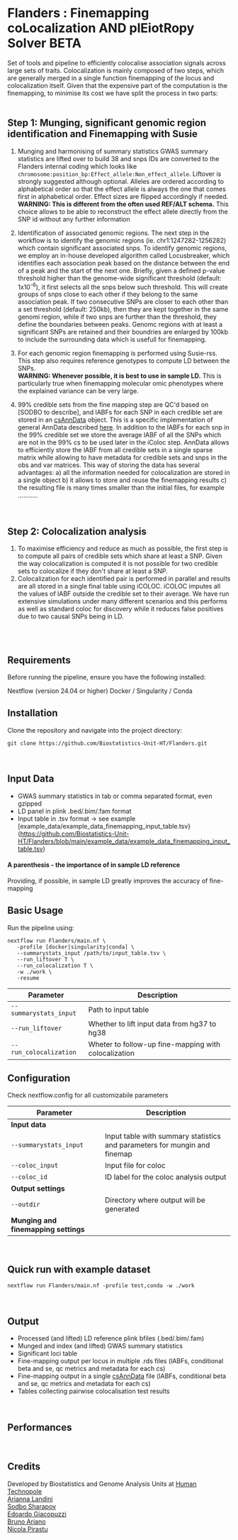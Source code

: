 # Flanders : Finemapping coLocalization AND plEiotRopy Solver BETA

Set of tools and pipeline to efficiently colocalise association signals across large sets of traits.
Colocalization is mainly composed of two steps, which are generally merged in a single function finemapping of the locus and colocalization itself. Given that the expensive part of the computation is the finemapping, to minimise its cost we have split the process in two parts:    
</br>
## Step 1: Munging, significant genomic region identification and Finemapping with Susie

1) Munging and harmonising of summary statistics
   GWAS summary statistics are lifted over to build 38 and snps IDs are converted to the Flanders internal coding which looks like `chromosome:position_bp:Effect_allele:Non_effect_allele`. Liftover is strongly suggested although optional. Alleles are ordered according to alphabetical order so that the effect allele is always the one that comes first in alphabetical order. Effect sizes are flipped accordingly if needed.</br>
   __WARNING: This is different from the often used REF/ALT schema.__ This choice allows to be able to reconstruct the effect allele directly from the SNP id without any further information
   
3) Identification of associated genomic regions.
   The next step in the workflow is to identify the genomic regions (ie. chr1:1247282-1256282) which contain significant associated snps. To identify genomic regions, we employ an in-house developed algorithm called Locusbreaker, which identifies each association peak based on the distance between the end of a peak and the start of the next one.
   Briefly, given a defined p-value threshold higher than the genome-wide significant threshold (default: 1x10<sup>-6</sup>), it first selects all the snps below such threshold. This will create groups of snps close to each other if they belong to the 
   same association peak. If two consecutive SNPs are closer to each other than a set threshold (default: 250kb), then they are kept together in the same genomi region, while if two snps are further than the threshold, they define the 
   boundaries between peaks.  Genomc regions with at least a significant SNPs are retained and their boundries are enlarged by 100kb to include the surrounding data which is usefull for finemapping.

4) For each genomic region finemapping is performed using Susie-rss. This step also requires reference genotypes to compute LD between the SNPs.</br>__WARNING: Whenever possible, it is best to use in sample LD.__ This is particularly true when finemapping molecular omic phenotypes where the explained variance can be very large.

5) 99% credible sets from the fine mapping step are QC'd based on [SODBO to describe], and lABFs for each SNP in each credible set are stored in an [csAnnData](https://github.com/Biostatistics-Unit-HT/Flanders/wiki/csAnnData-specifications) object. This is a specific implementation of general AnnData described [here](https://anndata.dynverse.org/index.html). In addition to the lABFs for each snp in the 99% credible set
   we store the average lABF of all the SNPs which are not in the 99% cs to be used later in the iColoc step.
   AnnData allows to efficiently store the lABF from all credible sets in a single sparse matrix while allowing to have metadata for credible sets and snps in the obs and var matrices. This way of storing the data has several advantages: a) all 
   the information needed for colocalization are stored in a single object b) it allows to store and reuse the finemapping results c) the resulting file is many times smaller than the initial files, for example ........... 
</br>

## Step 2: Colocalization analysis

1) To maximise efficiency and reduce as much as possible, the first step is to compute all pairs of credible sets which share at least a SNP. Given the way colocalization is computed it is not possible for two credible sets to colocalize if they don't share at least a SNP.
2) Colocalization for each identified pair is performed in parallel and results are all stored in a single final table using iCOLOC. iCOLOC imputes all the values of lABF outside the credible set to their average. We have run extensive simulations under many different scenarios and this performs as well as standard coloc for discovery while it reduces false positives due to two causal SNPs being in LD.
</br>
</br>

## Requirements
Before running the pipeline, ensure you have the following installed:

Nextflow (version 24.04 or higher)
Docker / Singularity / Conda
</br>

## Installation
Clone the repository and navigate into the project directory:
```
git clone https://github.com/Biostatistics-Unit-HT/Flanders.git
```
</br>

## Input Data
- GWAS summary statistics in tab or comma separated format, even gzipped
- LD panel in plink .bed/.bim/.fam format
- Input table in .tsv format → see example [example_data/example_data_finemapping_input_table.tsv}(https://github.com/Biostatistics-Unit-HT/Flanders/blob/main/example_data/example_data_finemapping_input_table.tsv)

#### A parenthesis - the importance of in sample LD reference
Providing, if possible, in sample LD greatly improves the accuracy of fine-mapping
</br>

## Basic Usage
Run the pipeline using:

```
nextflow run Flanders/main.nf \
   -profile [docker|singularity|conda] \
   --summarystats_input /path/to/input_table.tsv \
   --run_liftover T \
   --run_colocalization T \
   -w ./work \
   -resume
```
| Parameter                     | Description                                                     |
|-------------------------------|-----------------------------------------------------------------|
| `--summarystats_input`        | Path to input table                                             |
| `--run_liftover`              | Whether to lift input data from hg37 to hg38                    |
| `--run_colocalization`        | Wheter to follow-up fine-mapping with colocalization            |




## Configuration
Check nextflow.config for all customizabile parameters

| Parameter                     | Description                                                               |
|-------------------------------|---------------------------------------------------------------------------|
| **Input data** |                                       |
| `--summarystats_input`        | Input table with summary statistics and parameters for mungin and finemap |
| `--coloc_input `              | Input file for coloc                                                      |
| `--coloc_id`                  | ID label for the coloc analysis output                                    |
| **Output settings** |                                       |
| `--outdir`                    | Directory where output will be generated                        |
| **Munging and finemapping settings** |                                       |


</br>

## Quick run with example dataset
```
nextflow run Flanders/main.nf -profile test,conda -w ./work
```
</br>

## Output
- Processed (and lifted) LD reference plink bfiles (.bed/.bim/.fam)
- Munged and index (and lifted) GWAS summary statistics
- Significant loci table
- Fine-mapping output per locus in multiple .rds files (lABFs, conditional beta and se, qc metrics and metadata for each cs)
- Fine-mapping output in a single [csAnnData](https://github.com/Biostatistics-Unit-HT/Flanders/wiki/csAnnData-specifications) file (lABFs, conditional beta and se, qc metrics and metadata for each cs)
- Tables collecting pairwise colocalisation test results
</br>

## Performances
</br>

## Credits
Developed by Biostatistics and Genome Analysis Units at [Human Technopole](https://humantechnopole.it/en/)<br>
[Arianna Landini](mailto:arianna.landini@fht.org)<br>
[Sodbo Sharapov](mailto:sodbo.sharapov@fht.org)<br>
[Edoardo Giacopuzzi](mailto:edoardo.giacopuzzi@fht.org)<br>
[Bruno Ariano](mailto:bruno.ariano@fht.org)<br>
[Nicola Pirastu](mailto:nicola.pirastu@fht.org)<br>
